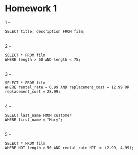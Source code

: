 # Homework 1

1 - 

```
SELECT title, description FROM film;
```
</br>
2 -

```
SELECT * FROM film 
WHERE length > 60 AND length < 75;
```
</br>
3 -

```
SELECT * FROM film
WHERE rental_rate = 0.99 AND replacement_cost = 12.99 OR replacement_cost = 28.99;
```
</br>
4 -

```
SELECT last_name FROM customer
WHERE first_name = "Mary";
```
</br>
5 -

```
SELECT * FROM film
WHERE NOT length > 50 AND rental_rate NOT in (2.99, 4.99);
```
